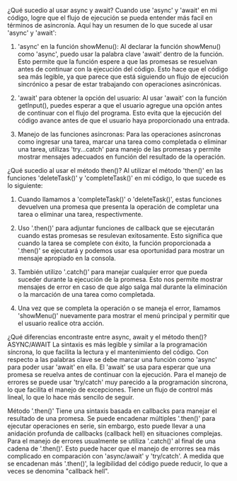 ¿Qué sucedio al usar async y await?
Cuando use 'async' y 'await' en mi código, logre que el flujo de ejecución se pueda entender más facil en términos de asincronía. Aquí hay un resumen de lo que sucede al usar 'async' y 'await':

1. 'async' en la función showMenu(): Al declarar la función showMenu() como 'async', puedo usar la palabra clave 'await' dentro de la función. Esto permite que la función espere a que las promesas se resuelvan antes de continuar con la ejecución del código. Esto hace que el código sea más legible, ya que parece que está siguiendo un flujo de ejecución sincrónico a pesar de estar trabajando con operaciones asincrónicas.

2. 'await' para obtener la opción del usuario: Al usar 'await' con la función getInput(), puedes esperar a que el usuario agregue una opción antes de continuar con el flujo del programa. Esto evita que la ejecución del código avance antes de que el usuario haya proporcionado una entrada.
   
3. Manejo de las funciones asíncronas: Para las operaciones asíncronas como ingresar una tarea, marcar una tarea como completada o eliminar una tarea, utilizas 'try...catch' para manejo de las promesas y permite mostrar mensajes adecuados en función del resultado de la operación.

¿Qué sucedio al usar el método then()?
Al utilizar el método 'then()' en las funciones 'deleteTask()' y 'completeTask()' en mi código, lo que sucede es lo siguiente:

1. Cuando llamamos a 'completeTask()' o 'deleteTask()', estas funciones devuelven una promesa que presenta la operación de completar una tarea o eliminar una tarea, respectivmente.
   
2. Uso '.then()' para adjuntar funciones de callback que se ejecutarán cuando estas promesas se resulevan exitosamente. Esto significa que cuando la tarea se complete con éxito, la función proporcionada a '.then()' se ejecutará y podemos usar esa oportunidad para mostrar un mensaje apropiado en la consola.

3. También utilizo '.catch()' para manejar cualquier error que pueda suceder durante la ejecución de la promesa. Esto nos permite mostrar mensajes de error en caso de que algo salga mal durante la eliminación o la marcación de una tarea como completada.

4. Una vez que se completa la operación o se maneja el error, llamamos 'showMenu()' nuevamente para mostrar el menú principal y permitir que el usuario realice otra acción.

¿Qué diferencias encontraste entre async, await y el método then()?
ASYNC/AWAIT
La sintaxis es más legible y similar a la programación síncrona, lo que facilita la lectura y el mantenimiento del código. Con respecto a las palabras clave se debe marcar una función como 'async' para poder usar 'await' en ella. El 'await' se usa para esperar que una promesa se reuelva antes de continuar con la ejecución. Para el manejo de errores se puede usar 'try/catch' muy parecido a la programación síncrona, lo que facilita el manejo de excepciones. Tiene un flujo de control más lineal, lo que lo hace más sencilo de seguir.

Método '.then()'
Tiene una sintaxis basada en callbacks para manejar el resultado de una promesa. Se puede encadenar múltiples '.then()' para ejecutar operaciones en serie, sin embargo, esto puede llevar a una anidación profunda de callbacks (callback hell) en situaciones complejas. Para el manejo de errores usualmente se utiliza '.catch()' al final de una cadena de '.then()'. Esto puede hacer que el manejo de errorres sea más complicado en comparación con 'async/await' y 'try/catch'. A medida que se encadenan más '.then()', la legibilidad del código puede reducir, lo que a veces se denomina "callback hell".